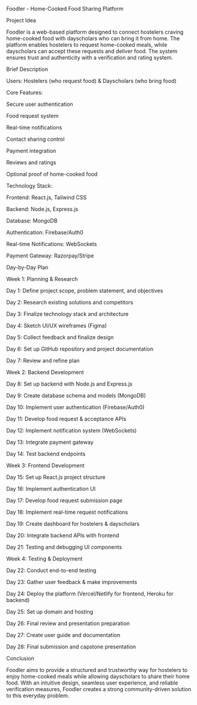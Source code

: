 Foodler - Home-Cooked Food Sharing Platform

Project Idea

Foodler is a web-based platform designed to connect hostelers craving home-cooked food with dayscholars who can bring it from home. The platform enables hostelers to request home-cooked meals, while dayscholars can accept these requests and deliver food. The system ensures trust and authenticity with a verification and rating system.

Brief Description

Users: Hostelers (who request food) & Dayscholars (who bring food)

Core Features:

Secure user authentication

Food request system

Real-time notifications

Contact sharing control

Payment integration

Reviews and ratings

Optional proof of home-cooked food

Technology Stack:

Frontend: React.js, Tailwind CSS

Backend: Node.js, Express.js

Database: MongoDB

Authentication: Firebase/Auth0

Real-time Notifications: WebSockets

Payment Gateway: Razorpay/Stripe

Day-by-Day Plan

Week 1: Planning & Research

Day 1: Define project scope, problem statement, and objectives

Day 2: Research existing solutions and competitors

Day 3: Finalize technology stack and architecture

Day 4: Sketch UI/UX wireframes (Figma)

Day 5: Collect feedback and finalize design

Day 6: Set up GitHub repository and project documentation

Day 7: Review and refine plan

Week 2: Backend Development

Day 8: Set up backend with Node.js and Express.js

Day 9: Create database schema and models (MongoDB)

Day 10: Implement user authentication (Firebase/Auth0)

Day 11: Develop food request & acceptance APIs

Day 12: Implement notification system (WebSockets)

Day 13: Integrate payment gateway

Day 14: Test backend endpoints

Week 3: Frontend Development

Day 15: Set up React.js project structure

Day 16: Implement authentication UI

Day 17: Develop food request submission page

Day 18: Implement real-time request notifications

Day 19: Create dashboard for hostelers & dayscholars

Day 20: Integrate backend APIs with frontend

Day 21: Testing and debugging UI components

Week 4: Testing & Deployment

Day 22: Conduct end-to-end testing

Day 23: Gather user feedback & make improvements

Day 24: Deploy the platform (Vercel/Netlify for frontend, Heroku for backend)

Day 25: Set up domain and hosting

Day 26: Final review and presentation preparation

Day 27: Create user guide and documentation

Day 28: Final submission and capstone presentation

Conclusion

Foodler aims to provide a structured and trustworthy way for hostelers to enjoy home-cooked meals while allowing dayscholars to share their home food. With an intuitive design, seamless user experience, and reliable verification measures, Foodler creates a strong community-driven solution to this everyday problem.